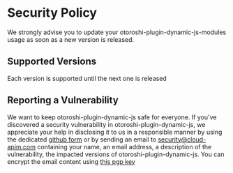 # Security Policy

We strongly advise you to update your otoroshi-plugin-dynamic-js-modules usage as soon as a new version is released.

## Supported Versions

Each version is supported until the next one is released

## Reporting a Vulnerability

We want to keep otoroshi-plugin-dynamic-js safe for everyone. If you've discovered a security vulnerability in otoroshi-plugin-dynamic-js, we appreciate your help in disclosing it to us in a responsible manner by using the dedicated [github form](https://github.com/cloud-apim/otoroshi-plugin-dynamic-js-modules/security) or by sending an email to [security@cloud-apim.com](mailto:security@cloud-apim.com) containing your name, an email address, a description of the vulnerability, the impacted versions of otoroshi-plugin-dynamic-js. You can encrypt the email content using [this pgp key](https://mathieuancelin.keybase.pub/pgp_key.asc)
